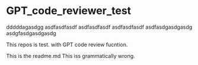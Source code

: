 # GPT_code_reviewer_test

dddddagasdgg
asdfasdfasdf
asdfasdfasdf
asdfasdfasdf
asdfasdgasdgasdg
asdgfasdgasdgasdg

This repos is test. with GPT code review fucntion. 

This is the readme.md
This iss grammatically wrong. 
